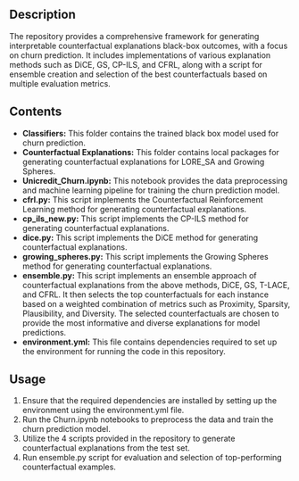 ## Description
The repository provides a comprehensive framework for generating interpretable counterfactual explanations black-box outcomes, with a focus on churn prediction. It includes implementations of various explanation methods such as DiCE, GS, CP-ILS, and CFRL, along with a script for ensemble creation and selection of the best counterfactuals based on multiple evaluation metrics.

## Contents
- **Classifiers:** This folder contains the trained black box model used for churn prediction.
- **Counterfactual Explanations:** This folder contains local packages for generating counterfactual explanations for LORE_SA and Growing Spheres.
- **Unicredit_Churn.ipynb:** This notebook provides the data preprocessing and machine learning pipeline for training the churn prediction model.
- **cfrl.py:** This script implements the Counterfactual Reinforcement Learning method for generating counterfactual explanations.
- **cp_ils_new.py:** This script implements the CP-ILS method for generating counterfactual explanations.
- **dice.py:** This script implements the DiCE method for generating counterfactual explanations.
- **growing_spheres.py:** This script implements the Growing Spheres method for generating counterfactual explanations.
- **ensemble.py:** This script implements an ensemble approach of counterfactual explanations from the above methods, DiCE, GS, T-LACE, and CFRL. It then selects the top counterfactuals for each instance based on a weighted combination of metrics such as Proximity, Sparsity, Plausibility, and Diversity. The selected counterfactuals are chosen to provide the most informative and diverse explanations for model predictions.
- **environment.yml:** This file contains dependencies required to set up the environment for running the code in this repository.

## Usage
1. Ensure that the required dependencies are installed by setting up the environment using the environment.yml file.
2. Run the Churn.ipynb notebooks to preprocess the data and train the churn prediction model.
3. Utilize the 4 scripts provided in the repository to generate counterfactual explanations from the test set.
4. Run ensemble.py script for evaluation and selection of top-performing counterfactual examples.

